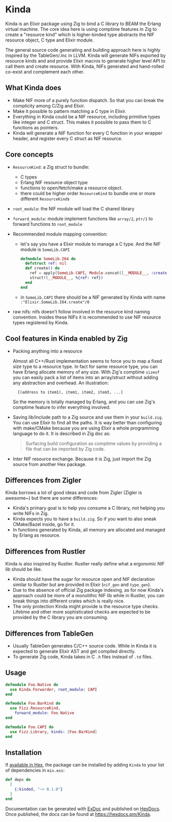 # Kinda

Kinda is an Elixir package using Zig to bind a C library to BEAM the Erlang virtual machine.
The core idea here is using comptime features in Zig to create a "resource kind" which is higher-kinded type abstracts the NIF resource object, C type and Elixir module.

The general source code generating and building approach here is highly inspired by the TableGen/.inc in LLVM.
Kinda will generate NIFs exported by resource kinds and and provide Elixir macros to generate higher level API to call them and create resource.
With Kinda, NIFs generated and hand-rolled co-exist and complement each other.

## What Kinda does

- Make NIF more of a purely function dispatch. So that you can break the complicity among C/Zig and Elixir.
- Make it possible to pattern matching a C type in Elixir.
- Everything in Kinda could be a NIF resource, including primitive types like integer and C struct. This makes it possible to pass them to C functions as pointers.
- Kinda will generate a NIF function for every C function in your wrapper header, and register every C struct as NIF resource.

## Core concepts

- `ResourceKind`: a Zig struct to bundle:

  - C types
  - Erlang NIF resource object type
  - functions to open/fetch/make a resource object.
  - there could be higher order `ResourceKind` to bundle one or more different `ResourceKind`s

- `root_module`: the NIF module will load the C shared library
- `forward_module`: module implement functions like `array/2`, `ptr/1` to forward functions to `root_module`
- Recommended module mapping convention:

  - let's say you have a Elixir module to manage a C type. And the NIF module is `SomeLib.CAPI`

    ```elixir
    defmodule SomeLib.I64 do
      defstruct ref: nil
      def create() do
        ref = apply(SomeLib.CAPI, Module.concat([__MODULE__, :create]) |> Kinda.check!
        struct!(__MODULE__, %{ref: ref})
      end
    end
    ```

  - in `SomeLib.CAPI` there should be a NIF generated by Kinda with name `:"Elixir.SomeLib.I64.create"/0`

- raw nifs: nifs doesn't follow involved in the resource kind naming convention. Insides these NIFs it is recommended to use NIF resource types registered by Kinda.

## Cool features in Kinda enabled by Zig

- Packing anything into a resource

  Almost all C++/Rust implementation seems to force you to map a fixed size type to a resource type.
  In fact for same resource type, you can have Erlang allocate memory of any size.
  With Zig's comptime `sizeof` you can easily pack a list of items into an array/struct without adding any abstraction and overhead. An illustration:

  ```
    [(address to item1), item1, item2, item3, ...]
  ```

  So the memory is totally managed by Erlang, and you can use Zig's comptime feature to infer everything involved.

- Saving lib/include path to a Zig source and use them in your `build.zig`. You can use Elixir to find all the paths. It is way better than configuring with make/CMake because you are using Elixir a whole programming language to do it. It is described in Zig doc as:

  > Surfacing build configuration as comptime values by providing a file that can be imported by Zig code.

- Inter NIF resource exchange. Because it is Zig, just import the Zig source from another Hex package.

## Differences from Zigler

Kinda borrows a lot of good ideas and code from Zigler (Zigler is awesome~) but there are some differences:

- Kinda's primary goal is to help you consume a C library, not helping you write NIFs in Zig.
- Kinda expects you to have a `build.zig`. So if you want to also sneak CMake/Bazel inside, go for it.
- In functions generated by Kinda, all memory are allocated and managed by Erlang as resource.

## Differences from Rustler

Kinda is also inspired by Rustler. Rustler really define what a ergonomic NIF lib should be like.

- Kinda should have the sugar for resource open and NIF declaration similar to Rustler but are provided in Elixir (`nif_gen` and `type_gen`).
- Due to the absence of official Zig package indexing, as for now Kinda's approach could be more of a monolithic NIF lib while in Rustler, you can break things into different crates which is really nice.
- The only protection Kinda might provide is the resource type checks. Lifetime and other more sophisticated checks are expected to be provided by the C library you are consuming.

## Differences from TableGen

- Usually TableGen generates C/C++ source code. While in Kinda it is expected to generate Elixir AST and get compiled directly.
- To generate Zig code, Kinda takes in C `.h` files instead of `.td` files.

## Usage

```elixir
defmodule Foo.Native do
  use Kinda.Forwarder, root_module: CAPI
end

defmodule Foo.BarKind do
  use Fizz.ResourceKind,
    forward_module: Foo.Native
end

defmodule Foo.CAPI do
  use Fizz.Library, kinds: [Foo.BarKind]
end
```

## Installation

If [available in Hex](https://hex.pm/docs/publish), the package can be installed
by adding `Kinda` to your list of dependencies in `mix.exs`:

```elixir
def deps do
  [
    {:kinded, "~> 0.1.0"}
  ]
end
```

Documentation can be generated with [ExDoc](https://github.com/elixir-lang/ex_doc)
and published on [HexDocs](https://hexdocs.pm). Once published, the docs can
be found at <https://hexdocs.pm/Kinda>.
